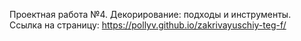 Проектная работа №4. Декорирование: подходы и инструменты. Ссылка на страницу: https://pollyv.github.io/zakrivayuschiy-teg-f/
